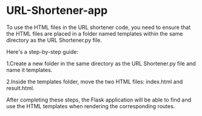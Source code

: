 # URL-Shortener-app
To use the HTML files in the URL shortener code, you need to ensure that the HTML files are placed in a folder named templates within the same directory as the URL Shortener.py file.

Here's a step-by-step guide:

1.Create a new folder in the same directory as the URL Shortener.py file and name it templates.

2.Inside the templates folder, move the two HTML files: index.html and result.html.

After completing these steps, the Flask application will be able to find and use the HTML templates when rendering the corresponding routes.
